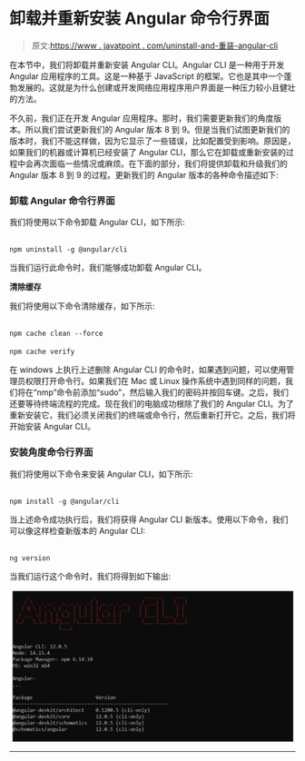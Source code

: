 # 卸载并重新安装 Angular 命令行界面

> 原文:[https://www . javatpoint . com/uninstall-and-重装-angular-cli](https://www.javatpoint.com/uninstall-and-reinstall-angular-cli)

在本节中，我们将卸载并重新安装 Angular CLI。Angular CLI 是一种用于开发 Angular 应用程序的工具。这是一种基于 JavaScript 的框架。它也是其中一个蓬勃发展的。这就是为什么创建或开发网络应用程序用户界面是一种压力较小且健壮的方法。

不久前，我们正在开发 Angular 应用程序。那时，我们需要更新我们的角度版本。所以我们尝试更新我们的 Angular 版本 8 到 9。但是当我们试图更新我们的版本时，我们不能这样做，因为它显示了一些错误，比如配置受到影响。原因是，如果我们的机器或计算机已经安装了 Angular CLI，那么它在卸载或重新安装的过程中会再次面临一些情况或麻烦。在下面的部分，我们将提供卸载和升级我们的 Angular 版本 8 到 9 的过程。更新我们的 Angular 版本的各种命令描述如下:

### 卸载 Angular 命令行界面

我们将使用以下命令卸载 Angular CLI，如下所示:

```

npm uninstall -g @angular/cli

```

当我们运行此命令时，我们能够成功卸载 Angular CLI。

**清除缓存**

我们将使用以下命令清除缓存，如下所示:

```

npm cache clean --force

npm cache verify

```

在 windows 上执行上述删除 Angular CLI 的命令时，如果遇到问题，可以使用管理员权限打开命令行。如果我们在 Mac 或 Linux 操作系统中遇到同样的问题，我们将在“nmp”命令前添加“sudo”，然后输入我们的密码并按回车键。之后，我们还要等待终端流程的完成。现在我们的电脑成功根除了我们的 Angular CLI。为了重新安装它，我们必须关闭我们的终端或命令行，然后重新打开它。之后，我们将开始安装 Angular CLI。

### 安装角度命令行界面

我们将使用以下命令来安装 Angular CLI，如下所示:

```

npm install -g @angular/cli

```

当上述命令成功执行后，我们将获得 Angular CLI 新版本。使用以下命令，我们可以像这样检查新版本的 Angular CLI:

```

ng version 

```

当我们运行这个命令时，我们将得到如下输出:

![Uninstall and Reinstall Angular cli](img/15d9cbcbbcbd088949b3b2ee9f63eb87.png)

* * *